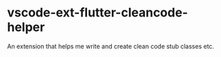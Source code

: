 # vscode-ext-flutter-cleancode-helper
An extension that helps me write and create clean code stub classes etc.

